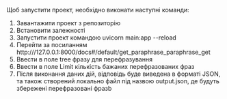 Щоб запустити проект, необхідно виконати наступні команди:

1. Завантажити проект з репозиторію
2. Встановити залежності
3. Запустити проект командою uvicorn main:app --reload
4. Перейти за посиланням http:///127.0.0.1:8000/docs#/default/get_paraphrase_paraphrase_get
5. Ввести в поле tree фразу для перефразування 
6. Ввести в поле Limit кількість бажаних перефразованих фраз
7. Пiсля виконання даних дiй, вiдповiдь буде виведена в форматi JSON, та також створений локально файл
пiд назвою output.json, де будуть збережені перефразовані фразb
